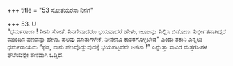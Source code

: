 +++
title = "53 ಸೋತೆಯರಸಾ ನಿನಗೆ"

+++
53. U   
“ಧರ್ಮರಾಜಾ ! ನೀನು ಸೋತೆ. ನಿನಗೇನಾದರೂ ಭಯವಾದರೆ ಹೇಳು, ಜೂಜನ್ನು ನಿಲ್ಲಿಸಿ ಬಿಡೋಣ. ನಿರ್ಭೀತನಾಗಿದ್ದರೆ   
ಮುಂದಿನ ಪಣವನ್ನು  ಹೇಳು. ಹಲವು ಮಾತುಗಳೇಕೆ, ನೀನೇನೂ ಕಾತರಗೊಳ್ಳಬೇಡ" ಎಂದು ಶಕುನಿ ಎನ್ನಲು ಧರ್ಮರಾಯನು “ಫಡ, ನಾನು ಪಣವೊಡ್ಡುವುದಕ್ಕೆ ಭಯಪಟ್ಟವನೇ  ಅಕಟಾ !” ಎನ್ನುತ್ತಾ ಸಾವಿರ ಮತ್ತಗಜಗಳ ಘಟೆಯನ್ನೇ ಪಣವಾಗಿ ಒಡ್ಡಿದ.